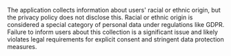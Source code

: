 The application collects information about users' racial or ethnic origin, but the privacy policy does not disclose this. Racial or ethnic origin is considered a special category of personal data under regulations like GDPR. Failure to inform users about this collection is a significant issue and likely violates legal requirements for explicit consent and stringent data protection measures.